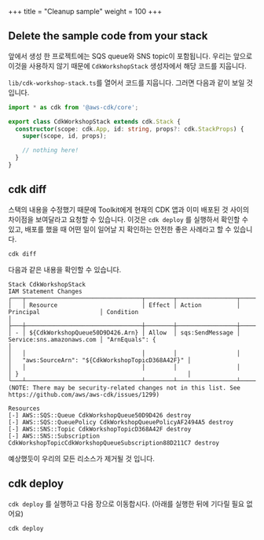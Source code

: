 +++
title = "Cleanup sample"
weight = 100
+++

## Delete the sample code from your stack

앞에서 생성 한 프로젝트에는 SQS queue와 SNS topic이 포함됩니다. 우리는 앞으로 이것을 사용하지 않기 때문에 `CdkWorkshopStack` 생성자에서 해당 코드를 지웁니다.

 `lib/cdk-workshop-stack.ts`를 열어서 코드를 지웁니다. 그러면 다음과 같이 보일 것 입니다.

```ts
import * as cdk from '@aws-cdk/core';

export class CdkWorkshopStack extends cdk.Stack {
  constructor(scope: cdk.App, id: string, props?: cdk.StackProps) {
    super(scope, id, props);

    // nothing here!
  }
}
```

## cdk diff

스택의 내용을 수정했기 때문에 Toolkit에게 현재의 CDK 앱과 이미 배포된 것 사이의 차이점을 보여달라고 요청할 수 있습니다. 이것은 `cdk deploy` 를 실행하서 확인할 수 있고, 배포를 했을 때 어떤 일이 일어날 지 확인하는 안전한 좋은 사례라고 할 수 있습니다.

```
cdk diff
```

다음과 같은 내용을 확인할 수 있습니다.

```
Stack CdkWorkshopStack
IAM Statement Changes
┌───┬─────────────────────────────────┬────────┬─────────────────┬───────────────────────────┬──────────────────────────────────────────────────┐
│   │ Resource                        │ Effect │ Action          │ Principal                 │ Condition                                        │
├───┼─────────────────────────────────┼────────┼─────────────────┼───────────────────────────┼──────────────────────────────────────────────────┤
│ - │ ${CdkWorkshopQueue50D9D426.Arn} │ Allow  │ sqs:SendMessage │ Service:sns.amazonaws.com │ "ArnEquals": {                                   │
│   │                                 │        │                 │                           │   "aws:SourceArn": "${CdkWorkshopTopicD368A42F}" │
│   │                                 │        │                 │                           │ }                                                │
└───┴─────────────────────────────────┴────────┴─────────────────┴───────────────────────────┴──────────────────────────────────────────────────┘
(NOTE: There may be security-related changes not in this list. See https://github.com/aws/aws-cdk/issues/1299)

Resources
[-] AWS::SQS::Queue CdkWorkshopQueue50D9D426 destroy
[-] AWS::SQS::QueuePolicy CdkWorkshopQueuePolicyAF2494A5 destroy
[-] AWS::SNS::Topic CdkWorkshopTopicD368A42F destroy
[-] AWS::SNS::Subscription CdkWorkshopTopicCdkWorkshopQueueSubscription88D211C7 destroy
```

예상했듯이 우리의 모든 리소스가 제거될 것 입니다.

## cdk deploy

`cdk deploy` 를 실행하고 다음 장으로 이동합시다. (아래를 실행한 뒤에 기다릴 필요 없어요)

```
cdk deploy
```


